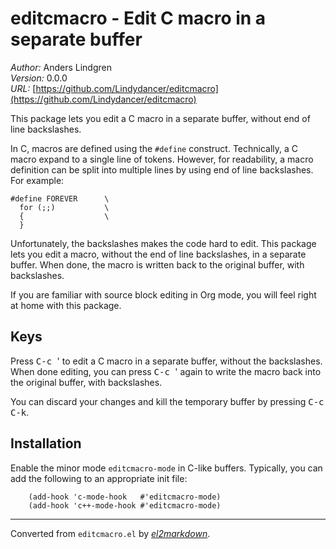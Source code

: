 # editcmacro - Edit C macro in a separate buffer

*Author:* Anders Lindgren<br>
*Version:* 0.0.0<br>
*URL:* [https://github.com/Lindydancer/editcmacro](https://github.com/Lindydancer/editcmacro)<br>

This package lets you edit a C macro in a separate buffer, without
end of line backslashes.

In C, macros are defined using the `#define` construct.
Technically, a C macro expand to a single line of tokens.  However,
for readability, a macro definition can be split into multiple
lines by using end of line backslashes.  For example:

    #define FOREVER      \
      for (;;)           \
      {                  \
      }

Unfortunately, the backslashes makes the code hard to edit.  This
package lets you edit a macro, without the end of line backslashes,
in a separate buffer.  When done, the macro is written back to the
original buffer, with backslashes.

If you are familiar with source block editing in Org mode, you will
feel right at home with this package.

## Keys

Press <kbd>C-c </kbd>' to edit a C macro in a separate buffer, without the
backslashes.  When done editing, you can press <kbd>C-c </kbd>' again to
write the macro back into the original buffer, with backslashes.

You can discard your changes and kill the temporary buffer by
pressing <kbd>C-c C-k</kbd>.

## Installation

Enable the minor mode `editcmacro-mode` in C-like buffers.
Typically, you can add the following to an appropriate init file:

        (add-hook 'c-mode-hook   #'editcmacro-mode)
        (add-hook 'c++-mode-hook #'editcmacro-mode)


---
Converted from `editcmacro.el` by [*el2markdown*](https://github.com/Lindydancer/el2markdown).
